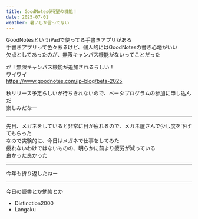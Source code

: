 ```yaml
---
title: GoodNotes6待望の機能！
date: 2025-07-01
weather: 暑いしか言ってない
---
```

GoodNotesというiPadで使ってる手書きアプリがある  
手書きアプリって色々あるけど、個人的にはGoodNotesの書き心地がいい  
欠点としてあったのが、無限キャンパス機能がないってことだった

が！無限キャンパス機能が追加されるらしい！  
ワイワイ  
https://www.goodnotes.com/jp-blog/beta-2025

秋リリース予定らしいが待ちきれないので、ベータプログラムの参加に申し込んだ  
楽しみだなー

---

先日、メガネをしていると非常に目が疲れるので、メガネ屋さんで少し度を下げてもらった  
なので実験的に、今日はメガネで仕事をしてみた  
疲れないわけではないものの、明らかに前より疲労が減っている  
良かった良かった

---

今年も折り返したねー

---

今日の読書とか勉強とか
- Distinction2000
- Langaku
